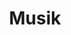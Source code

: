 ---
title: Musik
german: Musik
translate: Музика
part_of_speech: nomen
artikel: die
tags:
    - musik
    - noun
plural: musiken
plural_rule: -en
---